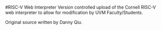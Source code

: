 #RISC-V Web Interpreter
Version controlled upload of the Cornell RISC-V web interpreter to allow for modification by UVM Faculty/Students. 

Original source written by Danny Qiu.
